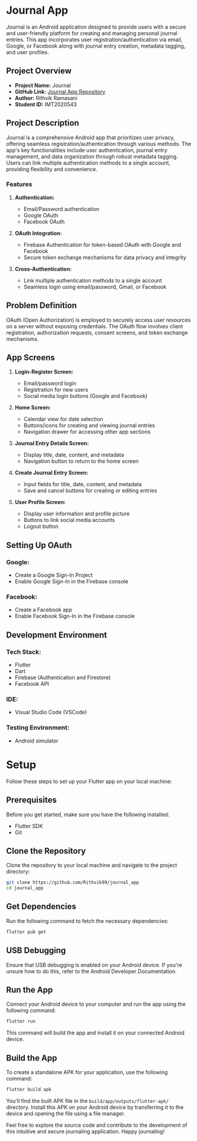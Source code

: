 # Journal App

Journal is an Android application designed to provide users with a secure and user-friendly platform for creating and managing personal journal entries. This app incorporates user registration/authentication via email, Google, or Facebook along with journal entry creation, metadata tagging, and user profiles.

## Project Overview

- **Project Name:** Journal
- **GitHub Link:** [Journal App Repository](https://github.com/Rithvik99/journal_app)
- **Author:** Rithvik Ramasani
- **Student ID:** IMT2020543

## Project Description

Journal is a comprehensive Android app that prioritizes user privacy, offering seamless registration/authentication through various methods. The app's key functionalities include user authentication, journal entry management, and data organization through robust metadata tagging. Users can link multiple authentication methods to a single account, providing flexibility and convenience.

### Features

1. **Authentication:**
   - Email/Password authentication
   - Google OAuth
   - Facebook OAuth

2. **OAuth Integration:**
   - Firebase Authentication for token-based OAuth with Google and Facebook
   - Secure token exchange mechanisms for data privacy and integrity

3. **Cross-Authentication:**
   - Link multiple authentication methods to a single account
   - Seamless login using email/password, Gmail, or Facebook

## Problem Definition

OAuth (Open Authorization) is employed to securely access user resources on a server without exposing credentials. The OAuth flow involves client registration, authorization requests, consent screens, and token exchange mechanisms.

## App Screens

1. **Login-Register Screen:**
   - Email/password login
   - Registration for new users
   - Social media login buttons (Google and Facebook)

2. **Home Screen:**
   - Calendar view for date selection
   - Buttons/icons for creating and viewing journal entries
   - Navigation drawer for accessing other app sections

3. **Journal Entry Details Screen:**
   - Display title, date, content, and metadata
   - Navigation button to return to the home screen

4. **Create Journal Entry Screen:**
   - Input fields for title, date, content, and metadata
   - Save and cancel buttons for creating or editing entries

5. **User Profile Screen:**
   - Display user information and profile picture
   - Buttons to link social media accounts
   - Logout button

## Setting Up OAuth

### Google:
   - Create a Google Sign-In Project
   - Enable Google Sign-In in the Firebase console

### Facebook:
   - Create a Facebook app
   - Enable Facebook Sign-In in the Firebase console

## Development Environment

### Tech Stack:
   - Flutter
   - Dart
   - Firebase (Authentication and Firestore)
   - Facebook API

### IDE:
   - Visual Studio Code (VSCode)

### Testing Environment:
   - Android simulator

# Setup

Follow these steps to set up your Flutter app on your local machine:

## Prerequisites
Before you get started, make sure you have the following installed:

- Flutter SDK
- Git

## Clone the Repository
Clone the repository to your local machine and navigate to the project directory:

```bash
git clone https://github.com/Rithvik99/journal_app
cd journal_app
```

## Get Dependencies
Run the following command to fetch the necessary dependencies:

```bash
flutter pub get
```

## USB Debugging
Ensure that USB debugging is enabled on your Android device. If you're unsure how to do this, refer to the Android Developer Documentation.

## Run the App
Connect your Android device to your computer and run the app using the following command:

```bash
flutter run
```

This command will build the app and install it on your connected Android device.

## Build the App
To create a standalone APK for your application, use the following command:

```bash
flutter build apk
```

You'll find the built APK file in the `build/app/outputs/flutter-apk/` directory. Install this APK on your Android device by transferring it to the device and opening the file using a file manager.

Feel free to explore the source code and contribute to the development of this intuitive and secure journaling application. Happy journaling!